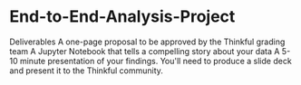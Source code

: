 # End-to-End-Analysis-Project

Deliverables
A one-page proposal to be approved by the Thinkful grading team
A Jupyter Notebook that tells a compelling story about your data
A 5-10 minute presentation of your findings. You'll need to produce a slide deck and present it to the Thinkful community.
